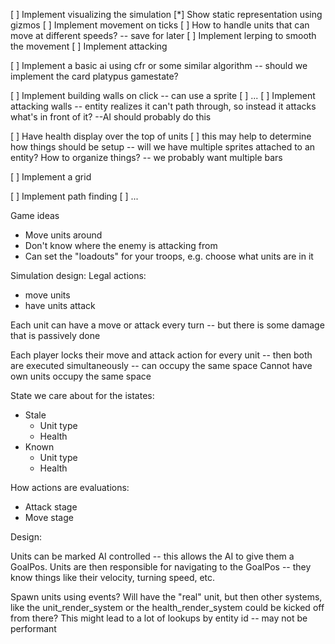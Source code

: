 [ ] Implement visualizing the simulation
  [*] Show static representation using gizmos
  [ ] Implement movement on ticks
    [ ] How to handle units that can move at different speeds? -- save for later
  [ ] Implement lerping to smooth the movement
[ ] Implement attacking

[ ] Implement a basic ai using cfr or some similar algorithm -- should we implement the card platypus gamestate?


[ ] Implement building walls on click -- can use a sprite
    [ ] ...
[ ] Implement attacking walls -- entity realizes it can't path through, so instead it attacks what's in front of it? --AI should probably do this

[ ] Have health display over the top of units
    [ ] this may help to determine how things should be setup -- will we have multiple sprites attached to an entity? How to organize things? -- we probably want multiple bars

[ ] Implement a grid

[ ] Implement path finding
    [ ] ...


Game ideas
* Move units around
* Don't know where the enemy is attacking from
* Can set the "loadouts" for your troops, e.g. choose what units are in it

Simulation design:
Legal actions:
* move units
* have units attack

Each unit can have a move or attack every turn -- but there is some damage that is passively done

Each player locks their move and attack action for every unit -- then both are executed simultaneously -- can occupy the same space
Cannot have own units occupy the same space

State we care about for the istates:
* Stale
  * Unit type
  * Health
* Known
  * Unit type
  * Health

How actions are evaluations:
* Attack stage
* Move stage




Design:

Units can be marked AI controlled -- this allows the AI to give them a GoalPos.
Units are then responsible for navigating to the GoalPos -- they know things like their velocity, turning speed, etc.

Spawn units using events? Will have the "real" unit, but then other systems, like the unit_render_system or the health_render_system could be kicked off from there?
This might lead to a lot of lookups by entity id -- may not be performant

